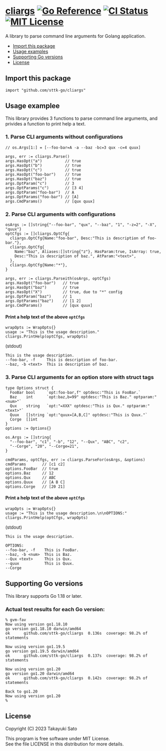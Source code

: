 # [cliargs][repo-url] [![Go Reference][pkg-dev-img]][pkg-dev-url] [![CI Status][ci-img]][ci-url] [![MIT License][mit-img]][mit-url]

A library to parse command line arguments for Golang application.

- [Import this package](#import)
- [Usage examples](#usage)
- [Supporting Go versions](#support-go-version)
- [License](#license)

<a name="import"></a>
## Import this package

```
import "github.com/sttk-go/cliargs"
```


<a name="usage"></a>
## Usage examplee

This library provides 3 functions to parse command line arguments, and privides a function to print help a text.

### 1. Parse CLI arguments without configurations

```
// os.Args[1:] = [--foo-bar=A -a --baz -bc=3 qux -c=4 quux]

args, err := cliargs.Parse()
args.HasOpt("a")          // true
args.HasOpt("b")          // true
args.HasOpt("c")          // true
args.HasOpt("foo-bar")    // true
args.HasOpt("baz")        // true
args.OptParam("c")        // 3
args.OptParams("c")       // [3 4]
args.OptParam("foo-bar")  // A
args.OptParams("foo-bar") // [A]
args.CmdParams()          // [qux quux]
```

### 2. Parse CLI arguments with configurations

```
osArgs := []string{"--foo-bar", "qux", "--baz", "1", "-z=2", "-X", "quux"}
optCfgs := []cliargs.OptCfg{
  cliargs.OptCfg{Name:"foo-bar", Desc:"This is description of foo-bar."},
  cliargs.OptCfg{
    Name:"baz", Aliases:[]string{"z"}, HasParam:true, IsArray: true,
    Desc:"This is description of baz.", AtParam:"<text>",
  },
  cliargs.OptCfg{Name:"*"},
}

args, err := cliargs.Parseith(osArgs, optCfgs)
args.HasOpt("foo-bar")   // true
args.HasOpt("baz")       // true
args.HasOpt("X")         // true, due to "*" config
args.OptParam("baz")     // 1
args.OptParams("baz")    // [1 2]
args.CmdParams()         // [qux quux]
```

#### Print a help text of the above `optCfgs`

```
wrapOpts := WrapOpts{}
usage := "This is the usage description."
cliargs.PrintHelp(optCfgs, wrapOpts)
```
(stdout)
```
This is the usage description.
--foo-bar, -f     This is description of foo-bar.
--baz, -b <text>  This is description of baz.
```


### 3. Parse CLI arguments for an option store with struct tags

```
type Options struct {
  FooBar bool     `opt:foo-bar,f" optdesc:"This is FooBar.`
  Baz    int      `opt:baz,b=99" optdesc:"This is Baz." optparam:"<num>"`
  Qux    string   `opt:"=XXX" optdesc:"This is Qux." optparam:"<text>"`
  Quux   []string `opt:"quux=[A,B,C]" optdesc:"This is Quux."`
  Corge  []int
}
options := Options{}

os.Args := []string{
  "--foo-bar", "c1", "-b", "12", "--Qux", "ABC", "c2",
  "--Corge", "20", "--Corge=21",
}

cmdParams, optCfgs, err := cliargs.ParseFor(osArgs, &options)
cmdParams       // [c1 c2]
options.FooBar  // true
options.Baz     // 12
options.Qux     // ABC
options.Quux    // [A B C]
options.Corge   // [20 21]
```

#### Print a help text of the above `optCfgs`

```
wrapOpts := WrapOpts{}
usage := "This is the usage description.\n\nOPTIONS:"
cliargs.PrintHelp(optCfgs, wrapOpts)
```
(stdout)
```
This is the usage description.

OPTIONS:
--foo-bar, -f    This is FooBar.
--baz, -b <num>  This is Baz.
--Qux <text>     This is Qux.
--quux           This is Quux.
--Corge
```


<a name="support-go-versions"></a>
## Supporting Go versions

This library supports Go 1.18 or later.

### Actual test results for each Go version:

```
% gvm-fav
Now using version go1.18.10
go version go1.18.10 darwin/amd64
ok  	github.com/sttk-go/cliargs	0.136s	coverage: 98.2% of statements

Now using version go1.19.5
go version go1.19.5 darwin/amd64
ok  	github.com/sttk-go/cliargs	0.137s	coverage: 98.2% of statements

Now using version go1.20
go version go1.20 darwin/amd64
ok  	github.com/sttk-go/cliargs	0.142s	coverage: 98.2% of statements

Back to go1.20
Now using version go1.20
%
```

<a name="license"></a>
## License

Copyright (C) 2023 Takayuki Sato

This program is free software under MIT License.<br>
See the file LICENSE in this distribution for more details.


[repo-url]: https://github.com/sttk-go/cliargs
[pkg-dev-img]: https://pkg.go.dev/badge/github.com/sttk-go/cliargs.svg
[pkg-dev-url]: https://pkg.go.dev/github.com/sttk-go/cliargs
[ci-img]: https://github.com/sttk-go/cliargs/actions/workflows/go.yml/badge.svg?branch=main
[ci-url]: https://github.com/sttk-go/cliargs/actions
[mit-img]: https://img.shields.io/badge/license-MIT-green.svg
[mit-url]: https://opensource.org/licenses/MIT

